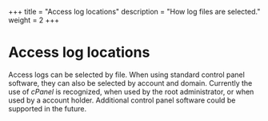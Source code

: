 +++
title = "Access log locations"
description = "How log files are selected."
weight = 2
+++
# Access log locations

Access logs can be selected by file. When using standard control panel software, they can also be selected by account and domain. Currently the use of *cPanel* is recognized, when used by the root administrator, or when used by a account holder. Additional control panel software could be supported in the future.
